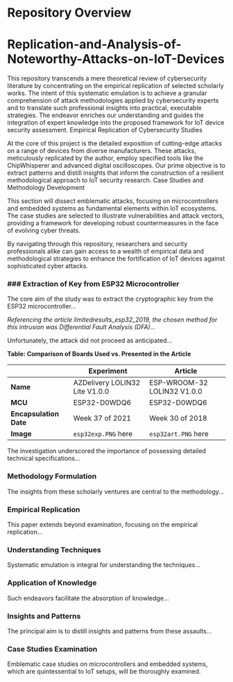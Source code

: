 
# Repository Overview
# Replication-and-Analysis-of-Noteworthy-Attacks-on-IoT-Devices
This repository transcends a mere theoretical review of cybersecurity literature by concentrating on the empirical replication of selected scholarly works. The intent of this systematic emulation is to achieve a granular comprehension of attack methodologies applied by cybersecurity experts and to translate such professional insights into practical, executable strategies. The endeavor enriches our understanding and guides the integration of expert knowledge into the proposed framework for IoT device security assessment.
Empirical Replication of Cybersecurity Studies

At the core of this project is the detailed exposition of cutting-edge attacks on a range of devices from diverse manufacturers. These attacks, meticulously replicated by the author, employ specified tools like the ChipWhisperer and advanced digital oscilloscopes. Our prime objective is to extract patterns and distill insights that inform the construction of a resilient methodological approach to IoT security research.
Case Studies and Methodology Development

This section will dissect emblematic attacks, focusing on microcontrollers and embedded systems as fundamental elements within IoT ecosystems. The case studies are selected to illustrate vulnerabilities and attack vectors, providing a framework for developing robust countermeasures in the face of evolving cyber threats.

By navigating through this repository, researchers and security professionals alike can gain access to a wealth of empirical data and methodological strategies to enhance the fortification of IoT devices against sophisticated cyber attacks.


### ### Extraction of Key from ESP32 Microcontroller

The core aim of the study was to extract the cryptographic key from the ESP32 microcontroller...

*Referencing the article limitedresults_esp32_2019, the chosen method for this intrusion was Differential Fault Analysis (DFA)...*

Unfortunately, the attack did not proceed as anticipated...

**Table: Comparison of Boards Used vs. Presented in the Article**

|                                        | **Experiment**         | **Article**         |
| -------------------------------------- | ---------------------- | ------------------- |
| **Name**                               | AZDelivery LOLIN32 Lite V1.0.0 | ESP-WROOM-32 LOLIN32 V1.0.0 |
| **MCU**                                | ESP32-D0WDQ6           | ESP32-D0WDQ6        |
| **Encapsulation Date**                 | Week 37 of 2021        | Week 30 of 2018     |
| **Image**                              | `esp32exp.PNG` here    | `esp32art.PNG` here |

The investigation underscored the importance of possessing detailed technical specifications...


### Methodology Formulation

The insights from these scholarly ventures are central to the methodology...

### Empirical Replication

This paper extends beyond examination, focusing on the empirical replication...

### Understanding Techniques

Systematic emulation is integral for understanding the techniques...

### Application of Knowledge

Such endeavors facilitate the absorption of knowledge...

### Insights and Patterns

The principal aim is to distill insights and patterns from these assaults...

### Case Studies Examination

Emblematic case studies on microcontrollers and embedded systems, which are quintessential to IoT setups, will be thoroughly examined.
